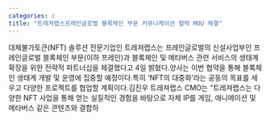```yaml
---
categories: c
title: "트레져랩스프레인글로벌 블록체인 부문 커뮤니케이션 협력 MOU 체결"
---
```

대체불가토큰(NFT) 솔루션 전문기업인 트레져랩스는 프레인글로벌의 신설사업부인 프레인글로벌 블록체인 부문(이하 프레인)과 블록체인 및 메타버스 관련 서비스의 생태계 확장을 위한 전략적 파트너십을 체결했다고 4일 밝혔다.양사는 이번 협약을 통해 블록체인 생태계 개발 및 운영에 집중할 예정이다.특히 ‘NFT의 대중화’라는 공동의 목표를 세우고 다양한 프로젝트를 협업할 계획이다.김진우 트레져랩스 CMO는 “트레져랩스는 다양한 NFT 사업을 통해 얻는 실질적인 경험을 바탕으로 자체 IP를 게임, 애니메이션 및 메타버스 같은 콘텐츠와 결합하